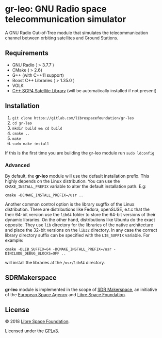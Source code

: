 # gr-leo: GNU Radio space telecommunication simulator

A GNU Radio Out-of-Tree module that simulates the telecommunication channel between orbiting satellites and Ground Stations.

## Requirements
* GNU Radio ( > 3.7.7 )
* CMake ( > 2.6)
* G++ (with C++11 support)
* Boost C++ Libraries ( > 1.35.0 )
* VOLK
* [C++ SGP4 Satellite Library](https://github.com/dnwrnr/sgp4) (will be automatically installed if not present)

## Installation

1. `git clone https://gitlab.com/librespacefoundation/gr-leo`
2. `cd gr-leo`
3. `mkdir build && cd build`
4. `cmake ..`
5. `make`
6. `sudo make install`

If this is the first time you are building the gr-leo module run
`sudo ldconfig`

### Advanced
By default, the **gr-leo** module will use the default installation prefix.
This highly depends on the Linux distribution. You can use the `CMAKE_INSTALL_PREFIX`
variable to alter the default installation path.
E.g:

`cmake -DCMAKE_INSTALL_PREFIX=/usr ..`

Another common control option is the library sugffix of the Linux distribution.
There are distributions like Fedora, openSUSE, e.t.c that the their 64-bit version
use the `lib64` folder to store the 64-bit versions of their dynamic libraries.
On the other hand, distributions like Ubuntu do the exact opposite. They use
`lib` directory for the libraries of the native architecture and place the 32-bit versions
on the `lib32` directory. In any case the correct library directory suffix
can be specified with the `LIB_SUFFIX` variable. For example:

`cmake -DLIB_SUFFIX=64 -DCMAKE_INSTALL_PREFIX=/usr -DINCLUDE_DEBUG_BLOCKS=OFF ..`

will install the libraries at the `/usr/lib64` directory.

## SDRMakerspace
**gr-leo** module is implemented in the scope of [SDR Makerspace](https://sdrmaker.space/), an initiative of the [European Space Agency](https://esa.int) and [Libre Space Foundation](https://libre.space). 

## License
&copy; 2018 [Libre Space Foundation](http://librespacefoundation.org).

Licensed under the [GPLv3](LICENSE).

